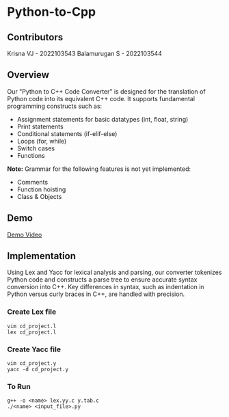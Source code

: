 # Python-to-Cpp

## Contributors

Krisna VJ - 2022103543
Balamurugan S - 2022103544

## Overview

Our "Python to C++ Code Converter" is designed for the translation of Python code into its equivalent C++ code. It supports fundamental programming constructs such as:

- Assignment statements for basic datatypes (int, float, string)
- Print statements
- Conditional statements (if-elif-else)
- Loops (for, while)
- Switch cases
- Functions

**Note:** Grammar for the following features is not yet implemented:

- Comments
- Function hoisting
- Class & Objects

## Demo

[Demo Video](allFiles/DEMO_PY_CPP.mp4)

## Implementation

Using Lex and Yacc for lexical analysis and parsing, our converter tokenizes Python code and constructs a parse tree to ensure accurate syntax conversion into C++. Key differences in syntax, such as indentation in Python versus curly braces in C++, are handled with precision.

### Create Lex file

```
vim cd_project.l
lex cd_project.l
```

### Create Yacc file

```
vim cd_project.y
yacc -d cd_project.y
```

### To Run

```
g++ -o <name> lex.yy.c y.tab.c
./<name> <input_file>.py
```
